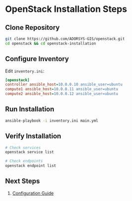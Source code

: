 # OpenStack Installation Steps

## Clone Repository
```bash
git clone https://github.com/ADORSYS-GIS/openstack.git
cd openstack && cd openstack-installation
```

## Configure Inventory
Edit `inventory.ini`:
```ini
[openstack]
controller ansible_host=10.0.0.10 ansible_user=ubuntu
compute1 ansible_host=10.0.0.11 ansible_user=ubuntu
compute2 ansible_host=10.0.0.12 ansible_user=ubuntu
```

## Run Installation
```bash
ansible-playbook -i inventory.ini main.yml
```

## Verify Installation
```bash
# Check services
openstack service list

# Check endpoints
openstack endpoint list
```

## Next Steps
1. [Configuration Guide](configuration.md) 